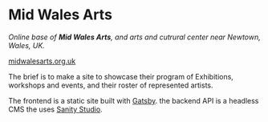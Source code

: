 # Mid Wales Arts

*Online base of **Mid Wales Arts**, and arts and cutrural center near Newtown, Wales, UK.*

[midwalesarts.org.uk](https://midwalesarts.org.uk)

The brief is to make a site to showcase their program of Exhibitions, workshops and events, and their roster of represented artists.

The frontend is a static site built with [Gatsby](https://www.gatsbyjs.com/).
the backend API is a headless CMS the uses [Sanity Studio](https://sanity.io/).

